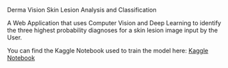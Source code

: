 Derma Vision Skin Lesion Analysis and Classification

A Web Application that uses Computer Vision and Deep Learning to identify the three highest probability diagnoses for a skin lesion image input by the User.





You can find the Kaggle Notebook used to train the model here: [Kaggle Notebook](https://www.kaggle.com/indrashispaul/using-mobilenet-keras-tfjs-web-app/notebook)




